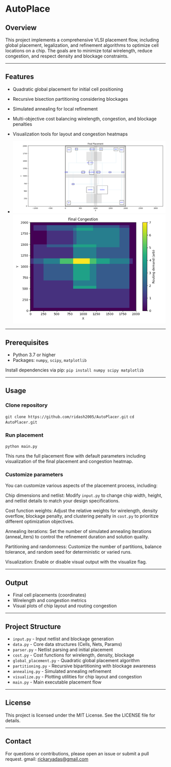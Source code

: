 # AutoPlace


## Overview

This project implements a comprehensive VLSI placement flow, including global placement, legalization, and refinement algorithms to optimize cell locations on a chip. The goals are to minimize total wirelength, reduce congestion, and respect density and blockage constraints.

---

## Features

- Quadratic global placement for initial cell positioning
- Recursive bisection partitioning considering blockages
- Simulated annealing for local refinement
- Multi-objective cost balancing wirelength, congestion, and blockage penalties
- Visualization tools for layout and congestion heatmaps

- ![Placement Layout](Figure_1.png)        ![Congestion Layout](Figure_2.png)

---

## Prerequisites

- Python 3.7 or higher
- Packages: `numpy`, `scipy`, `matplotlib`

Install dependencies via pip:
`pip install numpy scipy matplotlib`


---

## Usage

### Clone repository

`git clone https://github.com/ridash2005/AutoPlacer.git`
`cd AutoPlacer.git`


### Run placement
`python main.py`


This runs the full placement flow with default parameters including visualization of the final placement and congestion heatmap.

### Customize parameters

You can customize various aspects of the placement process, including:

Chip dimensions and netlist: Modify `input.py` to change chip width, height, and netlist details to match your design specifications.

Cost function weights: Adjust the relative weights for wirelength, density overflow, blockage penalty, and clustering penalty in `cost.py` to prioritize different optimization objectives.

Annealing iterations: Set the number of simulated annealing iterations (anneal_iters) to control the refinement duration and solution quality.

Partitioning and randomness: Customize the number of partitions, balance tolerance, and random seed for deterministic or varied runs.

Visualization: Enable or disable visual output with the visualize flag.

---

## Output

- Final cell placements (coordinates)
- Wirelength and congestion metrics
- Visual plots of chip layout and routing congestion

---

## Project Structure

- `input.py` - Input netlist and blockage generation  
- `data.py` - Core data structures (Cells, Nets, Params)  
- `parser.py` - Netlist parsing and initial placement  
- `cost.py` - Cost functions for wirelength, density, blockage  
- `global_placement.py` - Quadratic global placement algorithm  
- `partitioning.py` - Recursive bipartitioning with blockage awareness  
- `annealing.py` - Simulated annealing refinement  
- `visualize.py` - Plotting utilities for chip layout and congestion  
- `main.py` - Main executable placement flow

---

## License

This project is licensed under the MIT License. See the LICENSE file for details.

---

## Contact

For questions or contributions, please open an issue or submit a pull request.
gmail: rickaryadas@gmail.com













